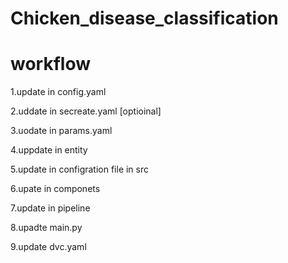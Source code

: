 # Chicken_disease_classification


# workflow

1.update in config.yaml

2.uddate in secreate.yaml [optioinal]

3.uodate in params.yaml

4.uppdate in entity

5.update in configration file in src

6.upate in componets

7.update in pipeline

8.upadte main.py

9.update dvc.yaml